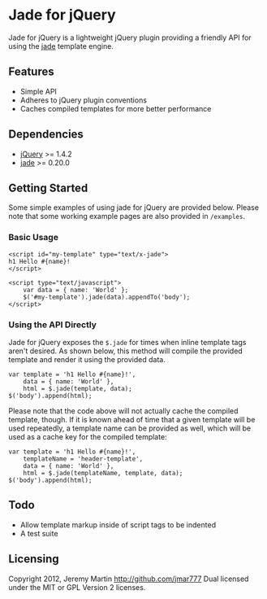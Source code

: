 # Jade for jQuery

Jade for jQuery is a lightweight jQuery plugin providing a friendly API for using the
[jade](http://jade-lang.com) template engine.

## Features

* Simple API
* Adheres to jQuery plugin conventions
* Caches compiled templates for more better performance

## Dependencies

* [jQuery](http://jquery.com) >= 1.4.2
* [jade](http://jade-lang.com) >= 0.20.0

## Getting Started

Some simple examples of using jade for jQuery are provided below. Please note that some working example pages are
also provided in `/examples`.

### Basic Usage

    <script id="my-template" type="text/x-jade">
    h1 Hello #{name}!
    </script>
    
    <script type="text/javascript">
        var data = { name: 'World' };
        $('#my-template').jade(data).appendTo('body');
    </script>

### Using the API Directly

Jade for jQuery exposes the `$.jade` for times when inline template tags aren't desired.  As shown below, this
method will compile the provided template and render it using the provided data.

    var template = 'h1 Hello #{name}!',
        data = { name: 'World' },
        html = $.jade(template, data);
    $('body').append(html);

Please note that the code above will not actually cache the compiled template, though. If it is known ahead of time
that a given template will be used repeatedly, a template name can be provided as well, which will be used as a
cache key for the compiled template:

    var template = 'h1 Hello #{name}!',
        templateName = 'header-template',
        data = { name: 'World' },
        html = $.jade(templateName, template, data);
    $('body').append(html);

## Todo

  * Allow template markup inside of script tags to be indented
  * A test suite

## Licensing

Copyright 2012, Jeremy Martin <http://github.com/jmar777>
Dual licensed under the MIT or GPL Version 2 licenses.